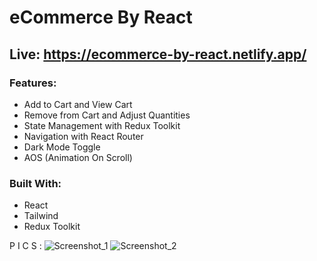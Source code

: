 # eCommerce By React
## Live: https://ecommerce-by-react.netlify.app/

### Features:
- Add to Cart and View Cart
- Remove from Cart and Adjust Quantities
- State Management with Redux Toolkit
- Navigation with React Router
- Dark Mode Toggle
- AOS (Animation On Scroll)
  
### Built With:
- React
- Tailwind
- Redux Toolkit

P I C S :
![Screenshot_1](https://github.com/user-attachments/assets/474b558e-8fc7-4f3d-844e-7fddad94f8f9)
![Screenshot_2](https://github.com/user-attachments/assets/2281bf43-6a59-4731-b5a4-1424dce82657)
